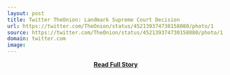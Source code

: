 ```yaml
---
layout: post
title: Twitter TheOnion: Landmark Supreme Court Decision 
url: https://twitter.com/TheOnion/status/452139374730158080/photo/1
source: https://twitter.com/TheOnion/status/452139374730158080/photo/1
domain: twitter.com
image: 
---
```


<p></p>
<center><p><a href="https://twitter.com/TheOnion/status/452139374730158080/photo/1" style='padding:25px; font-sze:18px; font-weight: bold;'>Read Full Story</a></p></center>
